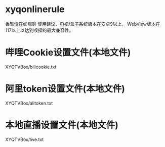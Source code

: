 # xyqonlinerule
香雅情在线规则
使用建议，电视/盒子系统版本在安卓9以上，
WebView版本在117以上以达到嗅探的最大兼容性。

# 哔哩Cookie设置文件(本地文件)
XYQTVBox/bilicookie.txt

# 阿里token设置文件(本地文件)
XYQTVBox/alitoken.txt

# 本地直播设置文件(本地文件)
XYQTVBox/live.txt